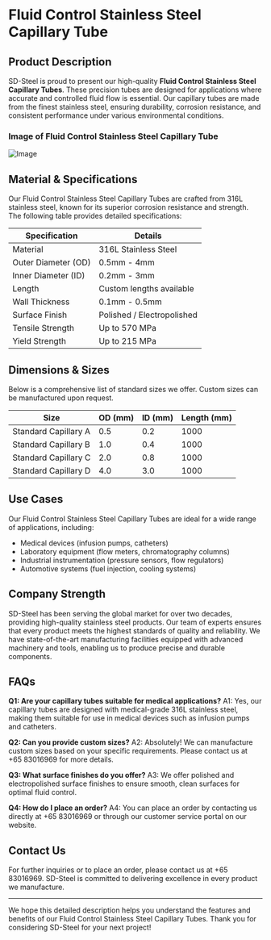 # Fluid Control Stainless Steel Capillary Tube

## Product Description

SD-Steel is proud to present our high-quality **Fluid Control Stainless Steel Capillary Tubes**. These precision tubes are designed for applications where accurate and controlled fluid flow is essential. Our capillary tubes are made from the finest stainless steel, ensuring durability, corrosion resistance, and consistent performance under various environmental conditions.

### Image of Fluid Control Stainless Steel Capillary Tube
![Image](https://github.com/user-attachments/assets/2567258e-e124-4816-932d-1809bd27ef0b)

## Material & Specifications

Our Fluid Control Stainless Steel Capillary Tubes are crafted from 316L stainless steel, known for its superior corrosion resistance and strength. The following table provides detailed specifications:

| Specification          | Details                              |
|------------------------|--------------------------------------|
| Material               | 316L Stainless Steel                 |
| Outer Diameter (OD)    | 0.5mm - 4mm                          |
| Inner Diameter (ID)    | 0.2mm - 3mm                          |
| Length                 | Custom lengths available             |
| Wall Thickness         | 0.1mm - 0.5mm                        |
| Surface Finish         | Polished / Electropolished           |
| Tensile Strength       | Up to 570 MPa                       |
| Yield Strength         | Up to 215 MPa                       |

## Dimensions & Sizes

Below is a comprehensive list of standard sizes we offer. Custom sizes can be manufactured upon request.

| Size                  | OD (mm) | ID (mm) | Length (mm) |
|-----------------------|---------|---------|-------------|
| Standard Capillary A  | 0.5     | 0.2     | 1000        |
| Standard Capillary B  | 1.0     | 0.4     | 1000        |
| Standard Capillary C  | 2.0     | 0.8     | 1000        |
| Standard Capillary D  | 4.0     | 3.0     | 1000        |

## Use Cases

Our Fluid Control Stainless Steel Capillary Tubes are ideal for a wide range of applications, including:
- Medical devices (infusion pumps, catheters)
- Laboratory equipment (flow meters, chromatography columns)
- Industrial instrumentation (pressure sensors, flow regulators)
- Automotive systems (fuel injection, cooling systems)

## Company Strength

SD-Steel has been serving the global market for over two decades, providing high-quality stainless steel products. Our team of experts ensures that every product meets the highest standards of quality and reliability. We have state-of-the-art manufacturing facilities equipped with advanced machinery and tools, enabling us to produce precise and durable components.

## FAQs

**Q1: Are your capillary tubes suitable for medical applications?**
A1: Yes, our capillary tubes are designed with medical-grade 316L stainless steel, making them suitable for use in medical devices such as infusion pumps and catheters.

**Q2: Can you provide custom sizes?**
A2: Absolutely! We can manufacture custom sizes based on your specific requirements. Please contact us at +65 83016969 for more details.

**Q3: What surface finishes do you offer?**
A3: We offer polished and electropolished surface finishes to ensure smooth, clean surfaces for optimal fluid control.

**Q4: How do I place an order?**
A4: You can place an order by contacting us directly at +65 83016969 or through our customer service portal on our website.

## Contact Us

For further inquiries or to place an order, please contact us at +65 83016969. SD-Steel is committed to delivering excellence in every product we manufacture.

---

We hope this detailed description helps you understand the features and benefits of our Fluid Control Stainless Steel Capillary Tubes. Thank you for considering SD-Steel for your next project!